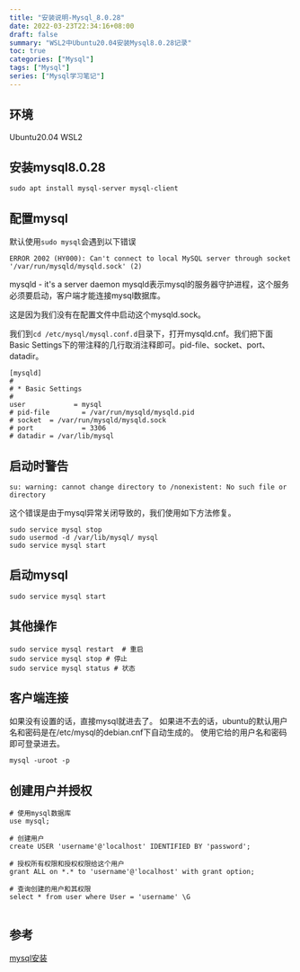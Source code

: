 ```yaml
---
title: "安装说明-Mysql_8.0.28"
date: 2022-03-23T22:34:16+08:00
draft: false
summary: "WSL2中Ubuntu20.04安装Mysql8.0.28记录"
toc: true
categories: ["Mysql"]
tags: ["Mysql"]
series: ["Mysql学习笔记"]
---
```


## 环境

Ubuntu20.04 WSL2

## 安装mysql8.0.28

```shell
sudo apt install mysql-server mysql-client
```

## 配置mysql

默认使用`sudo mysql`会遇到以下错误


```shell
ERROR 2002 (HY000): Can't connect to local MySQL server through socket '/var/run/mysqld/mysqld.sock' (2)
```

mysqld - it's a server daemon mysqld表示mysql的服务器守护进程，这个服务必须要启动，客户端才能连接mysql数据库。

这是因为我们没有在配置文件中启动这个mysqld.sock。

我们到`cd /etc/mysql/mysql.conf.d`目录下，打开mysqld.cnf。我们把下面Basic Settings下的带注释的几行取消注释即可。pid-file、socket、port、datadir。

```shell
[mysqld]
#
# * Basic Settings
#
user            = mysql
# pid-file        = /var/run/mysqld/mysqld.pid 
# socket  = /var/run/mysqld/mysqld.sock
# port            = 3306
# datadir = /var/lib/mysql
```

## 启动时警告

```shell
su: warning: cannot change directory to /nonexistent: No such file or directory
```

这个错误是由于mysql异常关闭导致的，我们使用如下方法修复。

```shell
sudo service mysql stop
sudo usermod -d /var/lib/mysql/ mysql
sudo service mysql start

```

## 启动mysql

```shell
sudo service mysql start
```
## 其他操作

```shell
sudo service mysql restart  # 重启
sudo service mysql stop # 停止
sudo service mysql status # 状态
```

## 客户端连接

如果没有设置的话，直接mysql就进去了。
如果进不去的话，ubuntu的默认用户名和密码是在/etc/mysql的debian.cnf下自动生成的。
使用它给的用户名和密码即可登录进去。

```shell
mysql -uroot -p
```

## 创建用户并授权

```mysql
# 使用mysql数据库
use mysql;

# 创建用户
create USER 'username'@'localhost' IDENTIFIED BY 'password';

# 授权所有权限和授权权限给这个用户
grant ALL on *.* to 'username'@'localhost' with grant option;

# 查询创建的用户和其权限
select * from user where User = 'username' \G


```


## 参考

[mysql安装](https://juejin.cn/post/6961800061210591268)